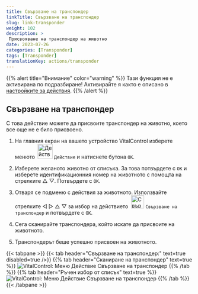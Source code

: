 ```yaml
---
title: Свързване на транспондер
linkTitle: Свързване на транспондер
slug: link-transponder
weight: 102
description: >
 Присвояване на транспондер на животно
date: 2023-07-26
categories: [Transponder]
tags: [Transponder]
translationKey: actions/transponder
---
```

{{% alert title="Внимание" color="warning" %}}
Тази функция не е активирана по подразбиране! Активирайте я както е описано в [настройките за действия](../setting/).
{{% /alert %}}

## Свързване на транспондер

С това действие можете да присвоите транспондер на животно, което все още не е било присвоено.

1. На главния екран на вашето устройство VitalControl изберете менюто &nbsp;<img src="/icons/actions.svg" width="40" align="bottom" alt="Действия" /> `Действие` и натиснете бутона `OK`.

2. Изберете желаното животно от списъка. За това потвърдете с `OK` и изберете идентификационния номер на животното с помощта на стрелките △ ▽. Потвърдете с `OK`.

3. Отваря се подменю с действия за животното. Използвайте стрелките ◁ ▷ △ ▽ за избор на действието &nbsp;<img src="/icons/actions/link-transponder.svg" width="35" align="bottom" alt="Свързване на транспондер" /> `Свързване на транспондер` и потвърдете с `OK`.

4. Сега сканирайте транспондера, който искате да присвоите на животното.

5. Транспондерът беше успешно присвоен на животното.

{{< tabpane >}}
{{< tab header="Свързване на транспондер:" text=true disabled=true />}}
{{% tab header="Сканиране на транспондер" text=true %}}
![VitalControl: Меню Действие Свързване на транспондер](../images/linktransponder-scan.png "Свързване на транспондер")
{{% /tab %}}
{{% tab header="Ръчен избор от списък" text=true %}}
![VitalControl: Меню Действие Свързване на транспондер](../images/linktransponder.png "Свързване на транспондер")
{{% /tab %}}
{{< /tabpane >}}
